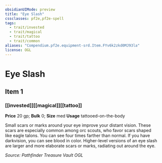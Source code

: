 ```yaml
---
obsidianUIMode: preview
title: "Eye Slash"
cssclasses: pf2e,pf2e-spell
tags:
  - trait/invested
  - trait/magical
  - trait/tattoo
  - trait/common
aliases: "Compendium.pf2e.equipment-srd.Item.FYv6k2zkd0MJ93la"
license: OGL
---
```

# Eye Slash
## Item 1
### [[invested]][[magical]][[tattoo]]


**Price** 20 gp; 
**Bulk** 0; **Size** med
**Usage** tattooed-on-the-body

Small scars or marks around your eye improve your distant vision. These scars are especially common among orc scouts, who favor scars shaped like eagle talons. You can see four times farther than normal. If you have darkvision, you can see blood in color. Higher-level versions of an eye slash are larger and more elaborate scars or marks, radiating out around the eye.

*Source: Pathfinder Treasure Vault*
*OGL*